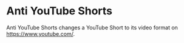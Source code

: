 # Anti YouTube Shorts
Anti YouTube Shorts changes a YouTube Short to its video format on https://www.youtube.com/.
